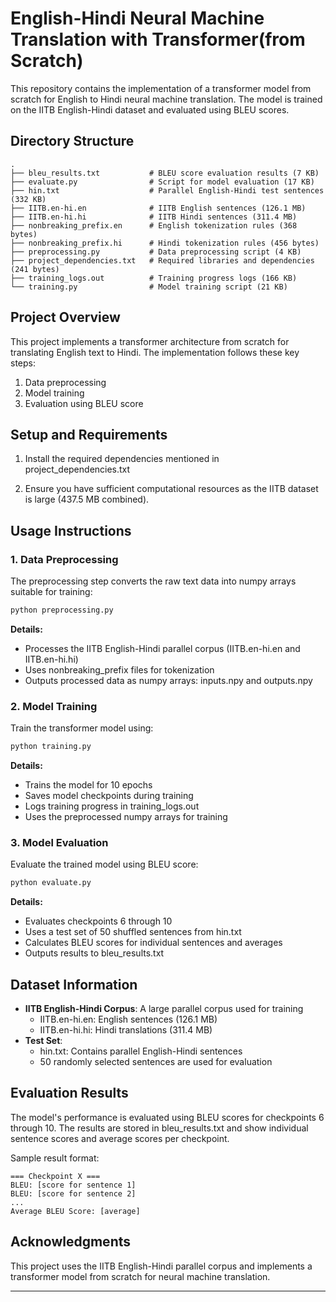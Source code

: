 
# English-Hindi Neural Machine Translation with Transformer(from Scratch)

This repository contains the implementation of a transformer model from scratch for English to Hindi neural machine translation. The model is trained on the IITB English-Hindi dataset and evaluated using BLEU scores.

## Directory Structure

```
.
├── bleu_results.txt           # BLEU score evaluation results (7 KB)
├── evaluate.py                # Script for model evaluation (17 KB)
├── hin.txt                    # Parallel English-Hindi test sentences (332 KB)
├── IITB.en-hi.en              # IITB English sentences (126.1 MB)
├── IITB.en-hi.hi              # IITB Hindi sentences (311.4 MB)
├── nonbreaking_prefix.en      # English tokenization rules (368 bytes)
├── nonbreaking_prefix.hi      # Hindi tokenization rules (456 bytes)
├── preprocessing.py           # Data preprocessing script (4 KB)
├── project_dependencies.txt   # Required libraries and dependencies (241 bytes)
├── training_logs.out          # Training progress logs (166 KB)
└── training.py                # Model training script (21 KB)
```


## Project Overview

This project implements a transformer architecture from scratch for translating English text to Hindi. The implementation follows these key steps:

1. Data preprocessing
2. Model training
3. Evaluation using BLEU score

## Setup and Requirements

1. Install the required dependencies mentioned in project_dependencies.txt

2. Ensure you have sufficient computational resources as the IITB dataset is large (437.5 MB combined).

## Usage Instructions

### 1. Data Preprocessing

The preprocessing step converts the raw text data into numpy arrays suitable for training:

```bash
python preprocessing.py
```

**Details:**

- Processes the IITB English-Hindi parallel corpus (IITB.en-hi.en and IITB.en-hi.hi)
- Uses nonbreaking_prefix files for tokenization
- Outputs processed data as numpy arrays: inputs.npy and outputs.npy


### 2. Model Training

Train the transformer model using:

```bash
python training.py
```

**Details:**

- Trains the model for 10 epochs
- Saves model checkpoints during training
- Logs training progress in training_logs.out
- Uses the preprocessed numpy arrays for training


### 3. Model Evaluation

Evaluate the trained model using BLEU score:

```bash
python evaluate.py
```

**Details:**

- Evaluates checkpoints 6 through 10
- Uses a test set of 50 shuffled sentences from hin.txt
- Calculates BLEU scores for individual sentences and averages
- Outputs results to bleu_results.txt


## Dataset Information

- **IITB English-Hindi Corpus**: A large parallel corpus used for training
    - IITB.en-hi.en: English sentences (126.1 MB)
    - IITB.en-hi.hi: Hindi translations (311.4 MB)
- **Test Set**:
    - hin.txt: Contains parallel English-Hindi sentences
    - 50 randomly selected sentences are used for evaluation


## Evaluation Results

The model's performance is evaluated using BLEU scores for checkpoints 6 through 10. The results are stored in bleu_results.txt and show individual sentence scores and average scores per checkpoint.

Sample result format:

```
=== Checkpoint X ===
BLEU: [score for sentence 1]
BLEU: [score for sentence 2]
...
Average BLEU Score: [average]
```


## Acknowledgments

This project uses the IITB English-Hindi parallel corpus and implements a transformer model from scratch for neural machine translation.

---

